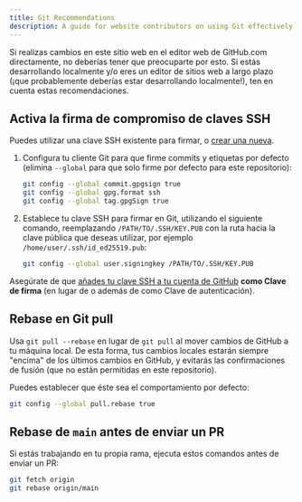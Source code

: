 ```yaml
---
title: Git Recommendations
description: A guide for website contributors on using Git effectively.
---
```


Si realizas cambios en este sitio web en el editor web de GitHub.com directamente, no deberías tener que preocuparte por esto. Si estás desarrollando localmente y/o eres un editor de sitios web a largo plazo (¡que probablemente deberías estar desarrollando localmente!), ten en cuenta estas recomendaciones.

## Activa la firma de compromiso de claves SSH

Puedes utilizar una clave SSH existente para firmar, o [crear una nueva](https://docs.github.com/en/authentication/connecting-to-github-with-ssh/generating-a-new-ssh-key-and-adding-it-to-the-ssh-agent).

1. Configura tu cliente Git para que firme commits y etiquetas por defecto (elimina `--global` para que solo firme por defecto para este repositorio):

    ```bash
    git config --global commit.gpgsign true
    git config --global gpg.format ssh
    git config --global tag.gpgSign true
    ```

2. Establece tu clave SSH para firmar en Git, utilizando el siguiente comando, reemplazando `/PATH/TO/.SSH/KEY.PUB` con la ruta hacia la clave pública que deseas utilizar, por ejemplo `/home/user/.ssh/id_ed25519.pub`:

    ```bash
    git config --global user.signingkey /PATH/TO/.SSH/KEY.PUB
    ```

Asegúrate de que [añades tu clave SSH a tu cuenta de GitHub](https://docs.github.com/en/authentication/connecting-to-github-with-ssh/adding-a-new-ssh-key-to-your-github-account#adding-a-new-ssh-key-to-your-account) **como Clave de firma** (en lugar de o además de como Clave de autenticación).

## Rebase en Git pull

Usa `git pull --rebase` en lugar de `git pull` al mover cambios de GitHub a tu máquina local. De esta forma, tus cambios locales estarán siempre "encima" de los últimos cambios en GitHub, y evitarás las confirmaciones de fusión (que no están permitidas en este repositorio).

Puedes establecer que éste sea el comportamiento por defecto:

```bash
git config --global pull.rebase true
```

## Rebase de `main` antes de enviar un PR

Si estás trabajando en tu propia rama, ejecuta estos comandos antes de enviar un PR:

```bash
git fetch origin
git rebase origin/main
```
